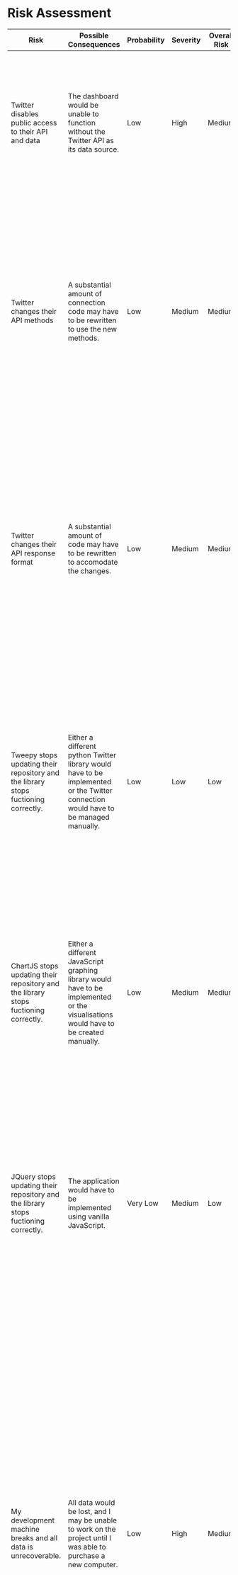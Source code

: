 # Risk Assessment

| Risk | Possible Consequences | Probability | Severity | Overall Risk | Preventative Measures |
| ------------- | ------------- | ------------- | ------------- | ------------- | ------------- |
| Twitter disables public access to their API and data  | The dashboard would be unable to function without the Twitter API as its data source. | Low | High | Medium | A few hours of data will be recorded in the format that Twitter provides so that if they decide to disable access then the dashboard can still function from stored data. |
| Twitter changes their API methods  | A substantial amount of connection code may have to be rewritten to use the new methods. | Low | Medium | Medium | The application will be written using a library that has been written to handle connection to Twitter (tweepy python library), if twitter updates their API methods then Tweepy should be updated quickly as there are many programs using this library. |
| Twitter changes their API response format  | A substantial amount of code may have to be rewritten to accomodate the changes. | Low | Medium | Medium | The application will be created as multiple modular sections using APIs to connect them together so that if one part is required to be rewritten the changes will be contained to a single section of the code base rather than having to rewrite code in all / the majority of files. |
| Tweepy stops updating their repository and the library stops fuctioning correctly.  | Either a different python Twitter library would have to be implemented or the Twitter connection would have to be managed manually. | Low | Low | Low | As the library is already downloaded (and is stored in this github repository) unless Twitter also changed their API the current files would still be usable. A backup of this repository will be kept (by both me and Github) to ensure that any files do not get lost. |
| ChartJS stops updating their repository and the library stops fuctioning correctly.  | Either a different JavaScript graphing library would have to be implemented or the visualisations would have to be created manually. | Low | Medium | Medium | As the library is already downloaded (and is stored in this github repository) the current files would still be usable. A backup of this repository will be kept (by both me and Github) to ensure that any files do not get lost. |
| JQuery stops updating their repository and the library stops fuctioning correctly.  | The application would have to be implemented using vanilla JavaScript. | Very Low | Medium | Low | The library is extremely popular so this is highly unlikely. As the library is already downloaded (and is stored in this github repository) the current files may still be usable. A backup of this repository will be kept (by both me and Github) to ensure that any files do not get lost. |
| My development machine breaks and all data is unrecoverable.  | All data would be lost, and I may be unable to work on the project until I was able to purchase a new computer. | Low | High | Medium | All files for this project are stored on Github and/or Dropbox (excluding the database created by the application). The only work that would be lost is work that has not been committed, which are normally at most one hour intervals. I would be able to get hold of a new computer to work on within a maximum of 72 hours, so at most three days would be lost. Though it is likely that some progress could be made without the use of a computer (designing a soon to be implemented part of the project). |
| Internet connection is unavailable for a few hours. | Unable to access live data from Twitter as well as retrieve any new libraries required. | Medium | Low | Low | This would have no long term effects on the project, short term it would not be possible to work on certain areas of the project, though there would almost certainly be progress that could be made without internet access. |
| Internet access is unavailable for a number of days or weeks. | Without internet access for longer periods of time the rate of development would decrease, and the project specification may have to reevaluated. | Extremely Low | High | Low | There are multiple locations available to me where it would be possible for me to stay, in the highly unlikely event that internet access was unavailable on a university campus. If internet becomes unavailable at all of these locations for a long period of time there will be bigger issues than the completion of this project. |
| The project developer becomes seriously ill or injured. | The project would almost certainly not create the expected application in the same timeframe, either the project specification would have to be reevaluated or the deadline would have to be extended. | Low | Very High | Medium | I will do my best not to become ill. |
